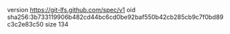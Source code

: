 version https://git-lfs.github.com/spec/v1
oid sha256:3b733119906b482cd44bc6cd0be92baf550b42cb285cb9c7f0bd89c3c2e83c50
size 134
